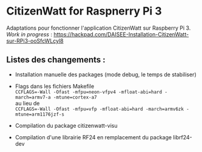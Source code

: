 # CitizenWatt for Raspnerry Pi 3

Adaptations pour fonctionner l'application CitizenWatt sur Raspberry Pi 3.  
_Work in progress_ : https://hackpad.com/DAISEE-Installation-CitizenWatt-sur-RPi3-ooSfcWLcyl8    

## Listes des changements  :
* Installation manuelle des packages (mode debug, le temps de stabiliser)  
  
* Flags dans les fichiers Makefile  
`CCFLAGS=-Wall -Ofast -mfpu=neon-vfpv4 -mfloat-abi=hard -march=armv7-a -mtune=cortex-a7`  
au lieu de  
`CCFLAGS=-Wall -Ofast -mfpu=vfp -mfloat-abi=hard -march=armv6zk -mtune=arm1176jzf-s`  
  
* Compilation du package citizenwatt-visu  
  
* Compilation d'une librairie RF24 en remplacement du package librf24-dev  
